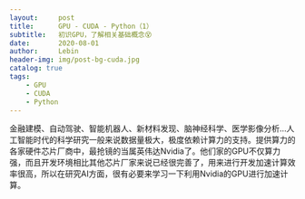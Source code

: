 ```yaml
---
layout:     post                    
title:      GPU - CUDA - Python（1）          
subtitle:   初识GPU，了解相关基础概念😵
date:       2020-08-01              
author:     Lebin                     
header-img: img/post-bg-cuda.jpg
catalog: true                       
tags:                               
    - GPU
    - CUDA
    - Python
---
```


金融建模、自动驾驶、智能机器人、新材料发现、脑神经科学、医学影像分析…人工智能时代的科学研究一般来说数据量极大，极度依赖计算力的支持。提供算力的各家硬件芯片厂商中，最抢镜的当属英伟达Nvidia了。他们家的GPU不仅算力强，而且开发环境相比其他芯片厂家来说已经很完善了，用来进行开发加速计算效率很高，所以在研究AI方面，很有必要来学习一下利用Nvidia的GPU进行加速计算。


